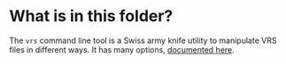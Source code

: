 # What is in this folder?

The `vrs` command line tool is a Swiss army knife utility to manipulate VRS
files in different ways. It has many options,
[documented here](https://facebookresearch.github.io/vrs/docs/VrsCliTool).
